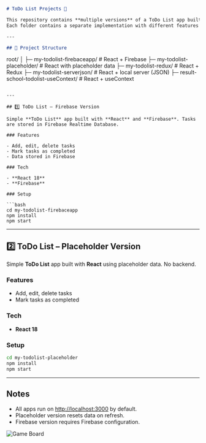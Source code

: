 ```markdown
# ToDo List Projects 📝

This repository contains **multiple versions** of a ToDo List app built with **React**.  
Each folder contains a separate implementation with different features and setups.

---

## 📂 Project Structure

```

root/
│
├─ my-todolist-firebaceapp/      # React + Firebase
├─ my-todolist-placeholder/      # React with placeholder data
├─ my-todolist-redux/            # React + Redux
├─ my-todolist-serverjson/       # React + local server (JSON)
├─ result-school-todolist-useContext/ # React + useContext

````

---

## 1️⃣ ToDo List – Firebase Version

Simple **ToDo List** app built with **React** and **Firebase**. Tasks are stored in Firebase Realtime Database.

### Features

- Add, edit, delete tasks  
- Mark tasks as completed  
- Data stored in Firebase  

### Tech

- **React 18**  
- **Firebase**  

### Setup

```bash
cd my-todolist-firebaceapp
npm install
npm start
````

---

## 2️⃣ ToDo List – Placeholder Version

Simple **ToDo List** app built with **React** using placeholder data. No backend.

### Features

* Add, edit, delete tasks
* Mark tasks as completed

### Tech

* **React 18**

### Setup

```bash
cd my-todolist-placeholder
npm install
npm start
```

---

## Notes

* All apps run on [http://localhost:3000](http://localhost:3000) by default.
* Placeholder version resets data on refresh.
* Firebase version requires Firebase configuration.


![Game Board](images/third.png)


